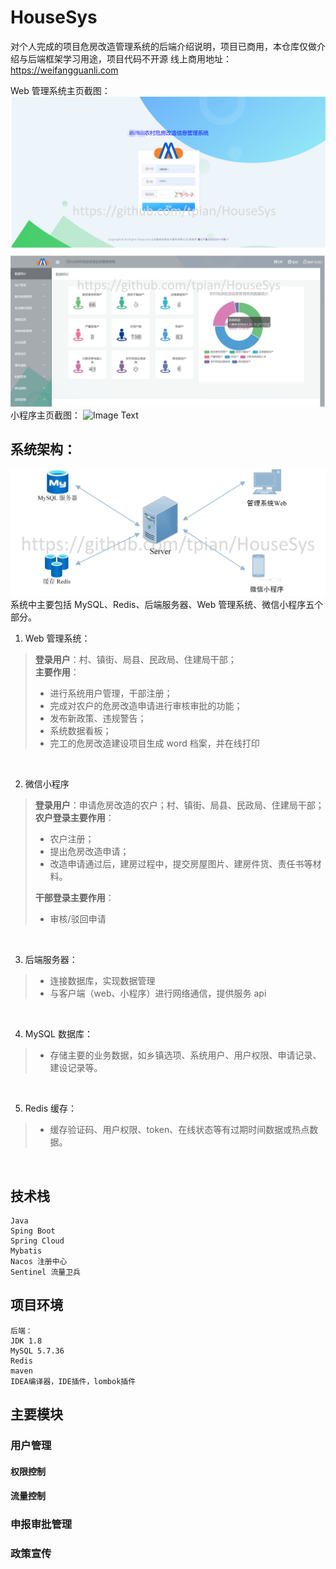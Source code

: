 # HouseSys

对个人完成的项目危房改造管理系统的后端介绍说明，项目已商用，本仓库仅做介绍与后端框架学习用途，项目代码不开源
线上商用地址：https://weifangguanli.com

Web 管理系统主页截图：
![Image Text](https://github.com/tpian/HouseSys/blob/main/figure/homepage.png)
小程序主页截图：
![Image Text](https://github.com/tpian/HouseSys/blob/main/figure/homepageWe.png)

## 系统架构：
![Image Text](https://github.com/tpian/HouseSys/blob/main/figure/S-C.png)
系统中主要包括 MySQL、Redis、后端服务器、Web 管理系统、微信小程序五个部分。

1. Web 管理系统：  
>**登录用户**：村、镇街、局县、民政局、住建局干部；  
>**主要作用**：
>- 进行系统用户管理，干部注册；
>- 完成对农户的危房改造申请进行审核审批的功能；
>- 发布新政策、违规警告；
>- 系统数据看板；
>- 完工的危房改造建设项目生成 word 档案，并在线打印
</br>

2. 微信小程序  
>**登录用户**：申请危房改造的农户；村、镇街、局县、民政局、住建局干部；  
>**农户登录主要作用**：  
>* 农户注册；
>* 提出危房改造申请；
>* 改造申请通过后，建房过程中，提交房屋图片、建房件货、责任书等材料。
>
>**干部登录主要作用**：  
>* 审核/驳回申请
</br>

3. 后端服务器：
>- 连接数据库，实现数据管理
>- 与客户端（web、小程序）进行网络通信，提供服务 api
</br>

4. MySQL 数据库：  
>- 存储主要的业务数据，如乡镇选项、系统用户、用户权限、申请记录、建设记录等。
</br>

5. Redis 缓存：
>- 缓存验证码、用户权限、token、在线状态等有过期时间数据或热点数据。
</br>

## 技术栈
```
Java
Sping Boot
Spring Cloud
Mybatis
Nacos 注册中心
Sentinel 流量卫兵
```

## 项目环境
```
后端：
JDK 1.8
MySQL 5.7.36
Redis
maven
IDEA编译器，IDE插件，lombok插件
```

## 主要模块

### 用户管理

#### 权限控制

#### 流量控制

### 申报审批管理

### 政策宣传
